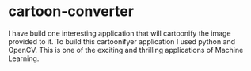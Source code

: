 # cartoon-converter
I have build one interesting application that will cartoonify the image provided to it. To build this cartoonifyer application I used python and OpenCV. This is one of the exciting and thrilling applications of Machine Learning. 

